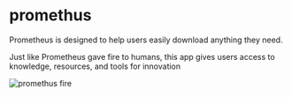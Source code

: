 # promethus



Prometheus is designed to help users easily download anything they need. 

Just like Prometheus gave fire to humans, this app gives users access to knowledge, resources, and tools for innovation


![promethus fire](https://github.com/user-attachments/assets/2f26c9b0-f101-4d5b-8384-f52011098b13)
